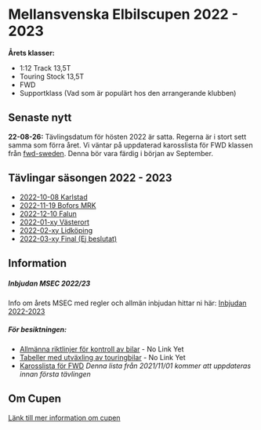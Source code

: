 # Mellansvenska Elbilscupen 2022 - 2023

**Årets klasser:**
* 1:12 Track 13,5T
* Touring Stock 13,5T
* FWD
* Supportklass (Vad som är populärt hos den arrangerande klubben)

## Senaste nytt
__22-08-26:__ Tävlingsdatum för hösten 2022 är satta. Regerna är i stort sett samma som förra året. Vi väntar på uppdaterad karosslista för FWD klassen från [fwd-sweden](http://fwd-sweden.se). Denna bör vara färdig i början av September.

## Tävlingar säsongen 2022 - 2023
* [2022-10-08 Karlstad](races_22-23.md)
* [2022-11-19 Bofors MRK](races_22-23.md)
* [2022-12-10 Falun](races_22-23.md)
* [2022-01-xy Västerort](races_22-23.md)
* [2022-02-xy Lidköping](races_22-23.md)
* [2022-03-xy Final (Ej beslutat)](races_22-23.md)

## Information

##### Inbjudan MSEC 2022/23
Info om årets MSEC med regler och allmän inbjudan hittar ni här: [Inbjudan 2022-2023](invite_22-23.md)

##### För besiktningen:
- [Allmänna riktlinjer för kontroll av bilar]() - No Link Yet
- [Tabeller med utväxling av touringbilar]() - No Link Yet
- [Karosslista för FWD](./files/karosser.pdf) _Denna lista från 2021/11/01 kommer att uppdateras innan första tävlingen_

## Om Cupen
[Länk till mer information om cupen](about.md)
